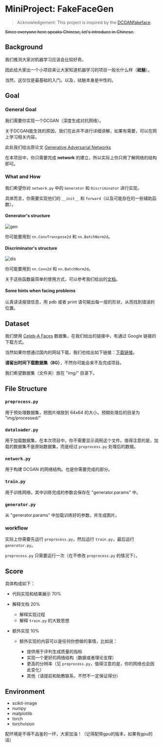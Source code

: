 # MiniProject: FakeFaceGen

> Acknowledgement: This project is inspired by the [DCGANfakeface](https://github.com/Siyou-Li/DCGANfakeface).

~~Since everyone here speaks Chinese, let's introduce in Chinese.~~

## Background

我们推测大家对机器学习应该会比较好奇。

因此给大家出一个小项目来让大家知道机器学习的项目一般长什么样（**祛魅**）。

当然，这仅仅是最基础的入门。以及，祛魅本身是中性的。

## Goal

### General Goal

我们需要你实现一个DCGAN（深度生成对抗网络）。

关于DCGAN能生效的原因，我们在此并不进行详细讲解，如果有需要，可以在网上学习相关内容。

此处我们给出原论文 [Generative Adversarial Networks](https://arxiv.org/abs/1406.2661)

在本项目中，你只需要完成 **network** 的建立，所以实际上你只用了解网络的结构即可。

### What and How

我们希望你对 `network.py` 中的 `Generator` 和 `Discriminator` 进行实现。

具体而言，你需要实现他们的 `__init__` 和 `forward`（以及可能存在的一些辅助函数）。

#### Generator's structure

![gen](https://www.paddlepaddle.org.cn/documentation/docs/zh/_images/models.png)

你可能要用到 `nn.ConvTranspose2d` 和 `nn.BatchNorm2d`。

#### Discriminator's structure

![dis](https://i-blog.csdnimg.cn/blog_migrate/60ff6330d1f200ee3bdfa76f5e6a4ea0.png#pic_center)

你可能要用到 `nn.Conv2d` 和 `nn.BatchNorm2d`。

关于这些函数最简单的使用方式，可以参考我们给出的[文档](/docs/nn-func.ipynb)。

#### Some hints when facing problems

认真读读报错信息，用 pdb 或者 print 语句输出每一层的形状，从而找到错误的位置。

## Dataset

我们使用 [Celeb-A Faces](https://mmlab.ie.cuhk.edu.hk/projects/CelebA.html) 数据集，在我们给出的链接中，有通过 Google 链接的下载方式。

当然如果你想通过国内的网站下载，我们也给出如下链接：[下载链接](https://aistudio.baidu.com/datasetdetail/39207)。

**请留出时间下载数据集（8G）**，不然你可能会来不及完成项目。

我们希望数据集（文件夹）放在 "img/" 目录下。

## File Structure

### `preprocess.py`

用于预处理数据集，把图片缩放到 64x64 的大小。预期处理后的目录为 "img/processed/"

### `dataloader.py`

用于加载数据集，在本次项目中，你不需要显示调用这个文件。值得注意的是，加载的数据集不是原始数据集，而是经过 `preprocess.py` 处理后的数据。

### `network.py`

用于构建 DCGAN 的网络结构。也是你需要完成的部分。

### `train.py`

用于训练网络，其中训练完成的参数会保存在 "generator.params" 中。

### `generator.py`

从 "generator.params" 中加载训练好的参数，并生成图片。

### workflow

实际上你需要先运行 `preprocess.py`，然后运行 `train.py`，最后运行 `generator.py`。

`preprocess.py` 只需要运行一次（在不修改 `preprocess.py` 的情况下）。

## Score

具体构成如下：

- 代码实现和结果展示 70%

- 解释文档 20%
  
  - 解释实现过程
  - 解释 `train.py` 的大致思想

- 额外实现 10%

  - 额外实现的内容可以是任何你想做的事情，比如说：

    - 提供用于评判生成质量的指标
    - 实现一个更好的网络结构（数据或者理论支撑）
    - 更高的分辨率（见 `preprocess.py`，值得注意的是，你的网络也会因此变化）
    - 其他（请提前和助教联系，不然不一定保证得分）

## Environment

- scikit-image
- numpy
- matplotlib
- torch
- torchvision

配环境是不得不品鉴的一环，大家加油！（记得配带gpu的版本，如果有gpu的话）
